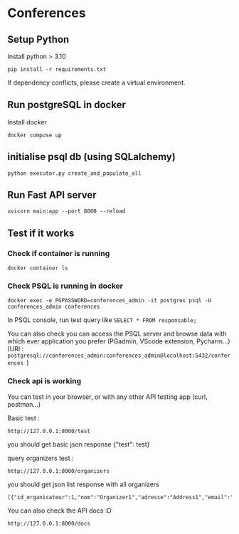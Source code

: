 # Conferences

## Setup Python

Install python > 3.10

    pip install -r requirements.txt

If dependency conflicts, please create a virtual environment.

## Run postgreSQL in docker

Install docker

    docker compose up

## initialise psql db (using SQLalchemy)

    python executor.py create_and_populate_all

## Run Fast API server

    uvicorn main:app --port 8000 --reload

## Test if it works

### Check if container is running

    docker container ls

### Check PSQL is running in docker

    docker exec -e PGPASSWORD=conferences_admin -it postgres psql -U conferences_admin conferences

In PSQL console, run test query like `SELECT * FROM responsable;`

You can also check you can access the PSQL server and browse data with which ever application you prefer (PGadmin, VScode extension, Pycharm...) (URI : `postgresql://conferences_admin:conferences_admin@localhost:5432/conferences
`)

### Check api is working

You can test in your browser, or with any other API testing app (curl, postman...)

Basic test :

    http://127.0.0.1:8000/test

you should get basic json response {"test": test}

query organizers test :

    http://127.0.0.1:8000/organizers

you should get json list response with all organizers

    [{"id_organisateur":1,"nom":"Organizer1","adresse":"Address1","email":"organizer1@example.com"},...

You can also check the API docs :D

    http://127.0.0.1:8000/docs
